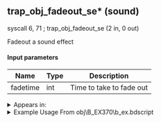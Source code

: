 ## trap_obj_fadeout_se* (sound)

syscall 6, 71 ; trap_obj_fadeout_se (2 in, 0 out)

Fadeout a sound effect

#### Input parameters
| Name | Type | Description
|------|------|------------
| fadetime   | int   | Time to take to fade out




<details>
	<summary>Appears in:</summary>
| filename | Entity (obj)
|----------|-------------
| obj\B_EX370\b_ex.bdscript       | ((B) Zexion (Absent Silhouette))          

</details>

<details>
	<summary>Example Usage From obj\B_EX370\b_ex.bdscript</summary>
L13066:
 popToSp 0
 pushFromFSp 0
 fetchValue 0
 pushImm 0
 sub 
 ipos 
 jz L13093
 pushFromFSpVal 0
 pushImm 0
 syscall 6, 71 ; trap_obj_fadeout_se (2 in, 0 out)
 pushImm -1
 popToSpVal 0
 jmp L13093
</details>

